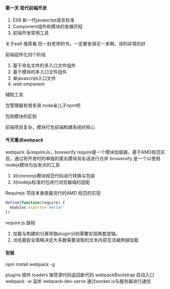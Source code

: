 #### 第一天  现代前端开发
 1. ES6 新一代javascript语言标准
 2. Component组件和模块的发展历程
 3. 前端开发常用工具
 
 关于es6 推荐看 阮一封老师的书。一定要舍得买一本啊，讲的非常的好
 
 前端组件化四个阶段
 1. 基于命名文件的多入口文件组件
 2. 基于模块的多入口文件组件
 3. 单javascript入口文件
 4. web omponent
 
 辅助工具
 
 包管理器有很多用 node亲儿子npm吧
 
 包和模块的区别
 
 前端项目复杂，模块打包前端构建系统的核心
 
 #### 今天重点webpack 
 webpack 与requireJs，bowserify
require是一个模块加载器，基于AMD规范实现，通过将开发时的单独的匿名模块具名话进行合并
browersify 是一个以使用nodejs模块为出发点的工具
1. 对cmmonjs模块规范代码进行转换与包装
2. 对nodejs标准的包进行浏览器端的适配

Requirejs 项目本身是最流行的AMD 规范的实现
```javascript
define(function(require) {
  modules.exports='hello!'
})
```
require js 缺陷
1. 加载与构建的分离导致plugin分别需要实现两套逻辑。
2. 浏览器安全策略决定大多数需要读取的文本内容无法被跨越加载

#### 安装 
npm install  webpack -g

plugins 插件
loaders 接受源代码返回新代码
webpackBootstrap 启动入口
webpack -w 监听
webpack-dev-serve 通过socket.io与服务器进行通信

 